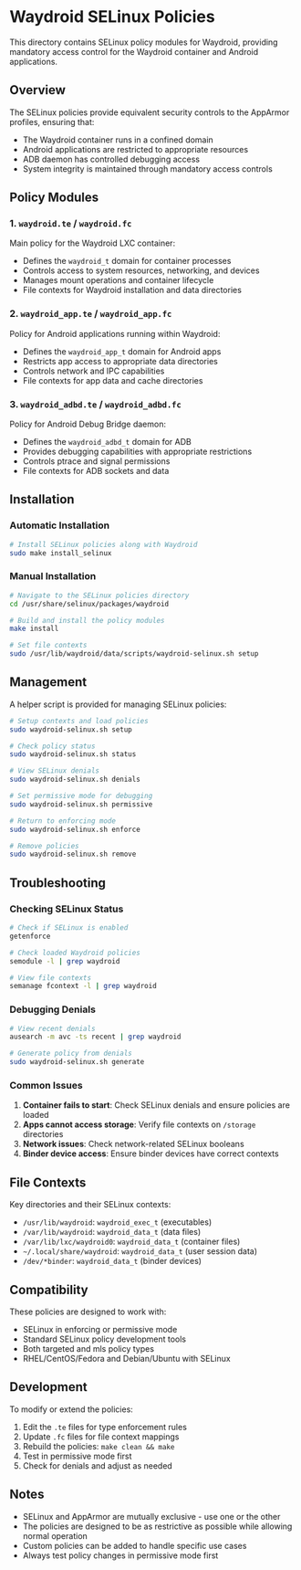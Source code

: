 # Waydroid SELinux Policies

This directory contains SELinux policy modules for Waydroid, providing mandatory access control for the Waydroid container and Android applications.

## Overview

The SELinux policies provide equivalent security controls to the AppArmor profiles, ensuring that:
- The Waydroid container runs in a confined domain
- Android applications are restricted to appropriate resources
- ADB daemon has controlled debugging access
- System integrity is maintained through mandatory access controls

## Policy Modules

### 1. `waydroid.te` / `waydroid.fc`
Main policy for the Waydroid LXC container:
- Defines the `waydroid_t` domain for container processes
- Controls access to system resources, networking, and devices
- Manages mount operations and container lifecycle
- File contexts for Waydroid installation and data directories

### 2. `waydroid_app.te` / `waydroid_app.fc`
Policy for Android applications running within Waydroid:
- Defines the `waydroid_app_t` domain for Android apps
- Restricts app access to appropriate data directories
- Controls network and IPC capabilities
- File contexts for app data and cache directories

### 3. `waydroid_adbd.te` / `waydroid_adbd.fc`
Policy for Android Debug Bridge daemon:
- Defines the `waydroid_adbd_t` domain for ADB
- Provides debugging capabilities with appropriate restrictions
- Controls ptrace and signal permissions
- File contexts for ADB sockets and data

## Installation

### Automatic Installation
```bash
# Install SELinux policies along with Waydroid
sudo make install_selinux
```

### Manual Installation
```bash
# Navigate to the SELinux policies directory
cd /usr/share/selinux/packages/waydroid

# Build and install the policy modules
make install

# Set file contexts
sudo /usr/lib/waydroid/data/scripts/waydroid-selinux.sh setup
```

## Management

A helper script is provided for managing SELinux policies:

```bash
# Setup contexts and load policies
sudo waydroid-selinux.sh setup

# Check policy status
sudo waydroid-selinux.sh status

# View SELinux denials
sudo waydroid-selinux.sh denials

# Set permissive mode for debugging
sudo waydroid-selinux.sh permissive

# Return to enforcing mode
sudo waydroid-selinux.sh enforce

# Remove policies
sudo waydroid-selinux.sh remove
```

## Troubleshooting

### Checking SELinux Status
```bash
# Check if SELinux is enabled
getenforce

# Check loaded Waydroid policies
semodule -l | grep waydroid

# View file contexts
semanage fcontext -l | grep waydroid
```

### Debugging Denials
```bash
# View recent denials
ausearch -m avc -ts recent | grep waydroid

# Generate policy from denials
sudo waydroid-selinux.sh generate
```

### Common Issues

1. **Container fails to start**: Check SELinux denials and ensure policies are loaded
2. **Apps cannot access storage**: Verify file contexts on `/storage` directories
3. **Network issues**: Check network-related SELinux booleans
4. **Binder device access**: Ensure binder devices have correct contexts

## File Contexts

Key directories and their SELinux contexts:
- `/usr/lib/waydroid`: `waydroid_exec_t` (executables)
- `/var/lib/waydroid`: `waydroid_data_t` (data files)
- `/var/lib/lxc/waydroid0`: `waydroid_data_t` (container files)
- `~/.local/share/waydroid`: `waydroid_data_t` (user session data)
- `/dev/*binder`: `waydroid_data_t` (binder devices)

## Compatibility

These policies are designed to work with:
- SELinux in enforcing or permissive mode
- Standard SELinux policy development tools
- Both targeted and mls policy types
- RHEL/CentOS/Fedora and Debian/Ubuntu with SELinux

## Development

To modify or extend the policies:

1. Edit the `.te` files for type enforcement rules
2. Update `.fc` files for file context mappings
3. Rebuild the policies: `make clean && make`
4. Test in permissive mode first
5. Check for denials and adjust as needed

## Notes

- SELinux and AppArmor are mutually exclusive - use one or the other
- The policies are designed to be as restrictive as possible while allowing normal operation
- Custom policies can be added to handle specific use cases
- Always test policy changes in permissive mode first